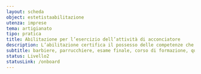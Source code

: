 ```yaml
---
layout: scheda
object: estetistaabilitazione
utenza: imprese
tema: artigianato
tipo: pratica
title: Abilitazione per l’esercizio dell’attività di acconciatore
description: L’abilitazione certifica il possesso delle competenze che costituiscono lo standard professionale nazionale
subtitle: barbiere, parrucchiere, esame finale, corso di formazione, qualifica, attestato
status: Livello2
statusLink: /onboard
---
```

